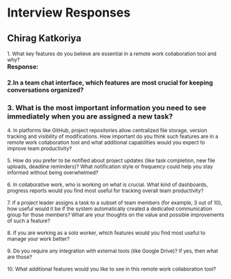 # Interview Responses

## Chirag Katkoriya

<small>1. What key features do you believe are essential in a remote work collaboration tool and why?</small>  
**Response:** 

#### 2.In a team chat interface, which features are most crucial for keeping conversations organized?</small> 

### 3. What is the most important information you need to see immediately when you are assigned a new task?</small>  

<small>4. In platforms like GitHub, project repositories allow centralized file storage, version tracking and visibility of modifications. How important do you think such features are in a remote work collaboration tool and what additional capabilities would you expect to improve team productivity?</small>  

<small>5. How do you prefer to be notified about project updates (like task completion, new file uploads, deadline reminders)? What notification style or frequency could help you stay informed without being overwhelmed?</small>  

<small>6. In collaborative work, who is working on what is crucial. What kind of dashboards, progress reports would you find most useful for tracking overall team productivity?</small>  

<small>7. If a project leader assigns a task to a subset of team members (for example, 3 out of 10), how useful would it be if the system automatically created a dedicated communication group for those members? What are your thoughts on the value and possible improvements of such a feature?</small>  

<small>8. If you are working as a solo worker, which features would you find most useful to manage your work better?</small>  

<small>9. Do you require any integration with external tools (like Google Drive)? If yes, then what are those?</small>  

<small>10. What additional features would you like to see in this remote work collaboration tool?</small>  
